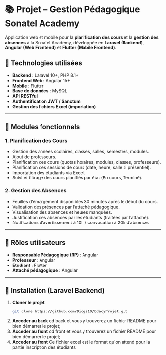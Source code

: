 # 📚 Projet – Gestion Pédagogique Sonatel Academy

Application web et mobile pour la **planification des cours** et la **gestion des absences** à la Sonatel Academy, développée en **Laravel (Backend)**, **Angular (Web Frontend)** et **Flutter (Mobile Frontend)**.

## 🔧 Technologies utilisées

- **Backend** : Laravel 10+, PHP 8.1+
- **Frontend Web** : Angular 15+
- **Mobile** : Flutter
- **Base de données** : MySQL
- **API RESTful**
- **Authentification JWT / Sanctum**
- **Gestion des fichiers Excel (importation)**

---

## 🧩 Modules fonctionnels

### 1. Planification des Cours
- Gestion des années scolaires, classes, salles, semestres, modules.
- Ajout de professeurs.
- Planification des cours (quotas horaires, modules, classes, professeurs).
- Planification des sessions de cours (date, heure, salle si présentiel).
- Importation des étudiants via Excel.
- Suivi et filtrage des cours planifiés par état (En cours, Terminé).

### 2. Gestion des Absences
- Feuilles d’émargement disponibles 30 minutes après le début du cours.
- Validation des présences par l’attaché pédagogique.
- Visualisation des absences et heures manquées.
- Justification des absences par les étudiants (traitées par l’attaché).
- Notifications d’avertissement à 10h / convocation à 20h d’absence.

---

## 👥 Rôles utilisateurs

- **Responsable Pédagogique (RP)** : Angular
- **Professeur** : Angular
- **Étudiant** : Flutter
- **Attaché pédagogique** : Angular

---

## 🚀 Installation (Laravel Backend)

1. **Cloner le projet**
   ```bash
   git clone https://github.com/Diogs10/EdacyProjet.git
2. **Acceder au back**
   cd back
   et vous y trouverez un fichier README pour bien démarrer le projet;
3. **Acceder au front**
   cd front
   et vous y trouverez un fichier README pour bien démarrer le projet;
4. **Acceder au front**
Ce fichier excel est le format qu'on attend pour la partie inscription des étudiants